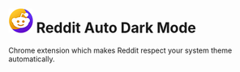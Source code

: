 # ![Icon](icon48.png) Reddit Auto Dark Mode 
Chrome extension which makes Reddit respect your system theme automatically.
